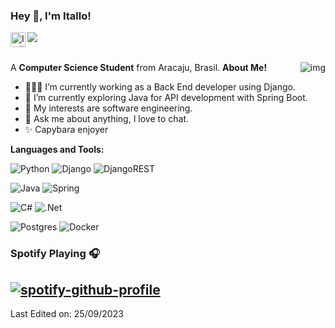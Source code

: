 
<h3 title="hehehe"> Hey 👋, I'm Itallo!</h3>

<a href="https://www.linkedin.com/in/itallo-pacheco/">
  <img align="left" alt="Itallo's LinkdeIn" width="24px" src="https://cdn.jsdelivr.net/npm/simple-icons@v3/icons/linkedin.svg" />
</a>
<img src="https://komarev.com/ghpvc/?username=itallopacheco&color=blueviolet" align="left">



<br />
<br />

A **Computer Science Student** from Aracaju, Brasil.
  <img align="right" src="https://github.com/itallopacheco/itallopacheco/assets/60146868/4e34cdea-587d-4968-b251-09f19cfcc234" alt="img">
**About Me!**

- 👨🏽‍💻 I’m currently working as a Back End developer using Django.
- 🌱 I’m currently exploring Java for API development with Spring Boot. 
- 🤔 My interests are software engineering.
- 💬 Ask me about anything, I love to chat.
- ✨ Capybara enjoyer


**Languages and Tools:**  

![Python](https://img.shields.io/badge/python-3670A0?style=for-the-badge&logo=python&logoColor=ffdd54)
![Django](https://img.shields.io/badge/django-%23092E20.svg?style=for-the-badge&logo=django&logoColor=white)
![DjangoREST](https://img.shields.io/badge/DJANGO-REST-ff1709?style=for-the-badge&logo=django&logoColor=white&color=ff1709&labelColor=gray)

![Java](https://img.shields.io/badge/java-%23ED8B00.svg?style=for-the-badge&logo=openjdk&logoColor=white)
![Spring](https://img.shields.io/badge/spring-%236DB33F.svg?style=for-the-badge&logo=spring&logoColor=white)

![C#](https://img.shields.io/badge/c%23-%23239120.svg?style=for-the-badge&logo=c-sharp&logoColor=white)
![.Net](https://img.shields.io/badge/.NET-5C2D91?style=for-the-badge&logo=.net&logoColor=white)

![Postgres](https://img.shields.io/badge/postgres-%23316192.svg?style=for-the-badge&logo=postgresql&logoColor=white)
![Docker](https://img.shields.io/badge/docker-%230db7ed.svg?style=for-the-badge&logo=docker&logoColor=white)


### Spotify Playing 🎧
[![spotify-github-profile](https://spotify-github-profile.vercel.app/api/view?uid=r84ylwpoaixma9rokjczomo5a&cover_image=true&theme=novatorem&show_offline=false&background_color=000000&interchange=false&bar_color=53b14f&bar_color_cover=false)](https://github.com/kittinan/spotify-github-profile)
----

Last Edited on: 25/09/2023
